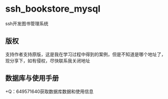 # ssh_bookstore_mysql
ssh开发图书管理系统
## 版权
支持作者支持原版，这是我在学习过程中得到的案例，但是不知道是哪个地址了，现分享下，如有侵权，尽快联系我关闭地址
## 数据库与使用手册
+Q：649571640获取数据库数据和使用信息
